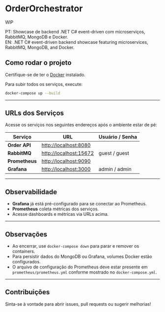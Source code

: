 # OrderOrchestrator
WIP

PT: Showcase de backend .NET C# event-driven com microserviços, RabbitMQ, MongoDB e Docker.\
EN: .NET C# event-driven backend showcase featuring microservices, RabbitMQ, MongoDB, and Docker.

## Como rodar o projeto

Certifique-se de ter o [Docker](https://www.docker.com/products/docker-desktop/) instalado.

Para subir todos os serviços, execute:

```sh
docker-compose up --build
```

---

## URLs dos Serviços

Acesse os serviços nos seguintes endereços após o ambiente estar de pé:

| Serviço             | URL                                             | Usuário / Senha        |
|---------------------|-------------------------------------------------|------------------------|
| **Order API**       | [http://localhost:8080](http://localhost:8080)  |                        |
| **RabbitMQ**        | [http://localhost:15672](http://localhost:15672) | guest / guest          |
| **Prometheus**      | [http://localhost:9090](http://localhost:9090)  |                        |
| **Grafana**         | [http://localhost:3000](http://localhost:3000)  | admin / admin          |


---

## Observabilidade

- **Grafana** já está pré-configurado para se conectar ao Prometheus.
- **Prometheus** coleta métricas dos serviços.
- Acesse dashboards e métricas via URLs acima.

---

## Observações

- Ao encerrar, use `docker-compose down` para parar e remover os containers.
- Para persistir dados do MongoDB ou Grafana, volumes Docker estão configurados.
- O arquivo de configuração do Prometheus deve estar presente em `prometheus/prometheus.yml` conforme mostrado no `docker-compose.yml`.

---

## Contribuições

Sinta-se à vontade para abrir issues, pull requests ou sugerir melhorias!
